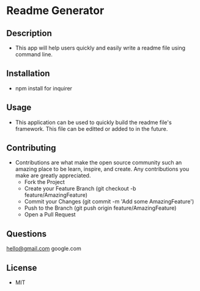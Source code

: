 # Readme Generator
## Description
- This app will help users quickly and easily write a readme file using command line.
## Installation
- npm install for inquirer
## Usage
- This application can be used to quickly build the readme file's framework. This file can be editted or added to in the future.
## Contributing
- Contributions are what make the open source community such an amazing place to be learn, inspire, and create. Any contributions you make are greatly appreciated.
  - Fork the Project
  - Create your Feature Branch (git checkout -b feature/AmazingFeature)
  - Commit your Changes (git commit -m 'Add some AmazingFeature')
  - Push to the Branch (git push origin feature/AmazingFeature)
  - Open a Pull Request
## Questions
hello@gmail.com
google.com
## License
- MIT

